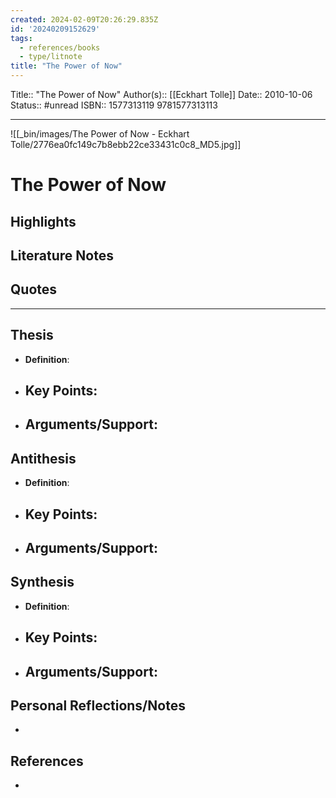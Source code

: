 ```yaml
---
created: 2024-02-09T20:26:29.835Z
id: '20240209152629'
tags:
  - references/books
  - type/litnote
title: "The Power of Now"
---
```


Title:: "The Power of Now"
Author(s):: [[Eckhart Tolle]]
Date:: 2010-10-06
Status:: #unread
ISBN:: 1577313119 9781577313113

---

![[_bin/images/The Power of Now - Eckhart Tolle/2776ea0fc149c7b8ebb22ce33431c0c8_MD5.jpg]]

# The Power of Now

## Highlights

## Literature Notes

## Quotes

---

## Thesis
- **Definition**: 
- **Key Points**:
    - 
- **Arguments/Support**:
    - 

## Antithesis
- **Definition**: 
- **Key Points**:
    - 
- **Arguments/Support**:
    - 

## Synthesis
- **Definition**: 
- **Key Points**:
    - 
- **Arguments/Support**:
    - 

## Personal Reflections/Notes
- 

## References

- 